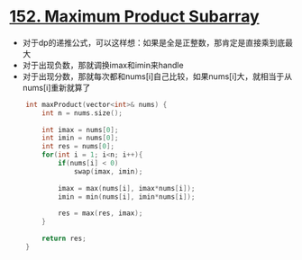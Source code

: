# [152. Maximum Product Subarray](https://leetcode.com/problems/maximum-product-subarray/#/description)
* 对于dp的递推公式，可以这样想：如果是全是正整数，那肯定是直接乘到底最大
* 对于出现负数，那就调换imax和imin来handle
* 对于出现分数，那就每次都和nums[i]自己比较，如果nums[i]大，就相当于从nums[i]重新就算了

```C++
    int maxProduct(vector<int>& nums) {
        int n = nums.size();
        
        int imax = nums[0];
        int imin = nums[0];
        int res = nums[0];
        for(int i = 1; i<n; i++){
            if(nums[i] < 0)
                swap(imax, imin);
                
            imax = max(nums[i], imax*nums[i]);
            imin = min(nums[i], imin*nums[i]);
            
            res = max(res, imax);
        }
        
        return res;
    }
```
